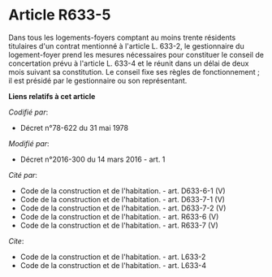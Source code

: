 # Article R633-5

Dans tous les logements-foyers comptant au moins trente résidents titulaires d'un contrat mentionné à l'article L. 633-2, le
gestionnaire du logement-foyer prend les mesures nécessaires pour constituer le conseil de concertation prévu à l'article L.
633-4 et le réunit dans un délai de deux mois suivant sa constitution. Le conseil fixe ses règles de fonctionnement ; il est
présidé par le gestionnaire ou son représentant.

**Liens relatifs à cet article**

_Codifié par_:

  - Décret n°78-622 du 31 mai 1978

_Modifié par_:

  - Décret n°2016-300 du 14 mars 2016 - art. 1

_Cité par_:

  - Code de la construction et de l'habitation. - art. D633-6-1 (V)
  - Code de la construction et de l'habitation. - art. D633-7-1 (V)
  - Code de la construction et de l'habitation. - art. D633-7-2 (V)
  - Code de la construction et de l'habitation. - art. R633-6 (V)
  - Code de la construction et de l'habitation. - art. R633-7 (V)

_Cite_:

  - Code de la construction et de l'habitation. - art. L633-2
  - Code de la construction et de l'habitation. - art. L633-4
